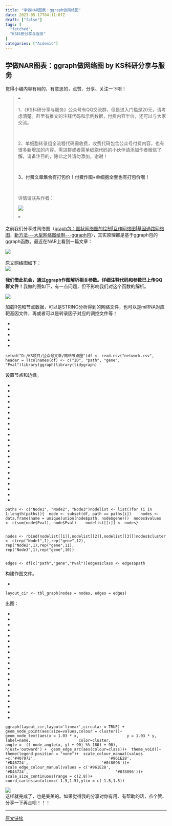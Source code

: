 ```yaml
---
title: "学做NAR图表：ggraph做网络图"
date: 2023-05-17T04:11:07Z
draft: ["false"]
tags: [
  "fetched",
  "KS科研分享与服务"
]
categories: ["Acdemic"]
---
```

学做NAR图表：ggraph做网络图 by KS科研分享与服务
------
<div><p><span>觉得小编内容有用的、有意思的，点赞、分享、关注一下呗！</span><br></p><blockquote data-tool="mdnice编辑器"><span>❝</span><p><span>1、《KS科研分享与服务》公众号有QQ交流群，但是进入门槛是20元，请考虑清楚。群里有推文的注释代码和示例数据，付费内容半价，还可以与大家交流。</span></p><p><br></p><p><span>2、单细胞转录组全流程代码需收费，收费代码包含公众号付费内容，也有很多新增加的内容。需进群或者需单细胞代码的小伙伴请添加作者微信了解，请备注目的，除此之外请勿添加，谢谢！</span></p><p><br></p><p><strong><span>3、<span>付费文章集合有打包价！付费作图+单细胞全套也有打包价哦！</span></span></strong></p><p><br></p><p><span>详情请联系作者：</span></p><p><span><strong><span data-raw-text="。" data-textnode-index-1652195285479="1" data-index-1652195285479="198"><strong><img data-ratio="1" data-src="https://mmbiz.qpic.cn/mmbiz_jpg/0nG6iazO80N1cL4xWNPsrucw2xh523TuRS5ICXsww3O5jSMYngxbIh9NlYqtemfgjjZjlDloIoqU8icJv6ckiaHpA/640?wx_fmt=jpeg&amp;wxfrom=5&amp;wx_lazy=1&amp;wx_co=1" data-type="jpeg" data-w="430" src="https://mmbiz.qpic.cn/mmbiz_jpg/0nG6iazO80N1cL4xWNPsrucw2xh523TuRS5ICXsww3O5jSMYngxbIh9NlYqtemfgjjZjlDloIoqU8icJv6ckiaHpA/640?wx_fmt=jpeg&amp;wxfrom=5&amp;wx_lazy=1&amp;wx_co=1"></strong></span></strong></span></p><span>❞</span></blockquote><p>之前我们分享过网络图（<a target="_blank" href="http://mp.weixin.qq.com/s?__biz=Mzg5OTYzMzY5Ng==&amp;mid=2247484655&amp;idx=1&amp;sn=6af179de5e9fbc56d39a90f1c3451c68&amp;chksm=c05103a0f7268ab66542d9bd7f8c621eaf20afedd1a47a9c398ba8af0baa16c98206f9c0a7e7&amp;scene=21#wechat_redirect" textvalue="graph包：圆状网络图的绘制|互作网络图|基因通路网络图" linktype="text" imgurl="" imgdata="null" data-itemshowtype="0" tab="innerlink" data-linktype="2">graph包：圆状网络图的绘制|互作网络图|基因通路网络图</a>，<a target="_blank" href="http://mp.weixin.qq.com/s?__biz=Mzg5OTYzMzY5Ng==&amp;mid=2247484675&amp;idx=1&amp;sn=63e200925916395db4f1bdb63ed8be2c&amp;chksm=c051024cf7268b5a591314f109e37979fd6cd39d8233a561639ac2302c941bb036743c17d4ab&amp;scene=21#wechat_redirect" textvalue="新方法---大型网络图绘制---ggraph包" linktype="text" imgurl="" imgdata="null" data-itemshowtype="0" tab="innerlink" data-linktype="2">新方法---大型网络图绘制---ggraph包</a>），其实原理都是基于ggraph包的ggraph函数。最近在NAR上看到一篇文章：</p><section><img data-ratio="0.38549618320610685" data-src="https://mmbiz.qpic.cn/mmbiz_png/0nG6iazO80N00BzvPTubskJlNnV6P5Yics8Xib8wJfNiaQ1Ig6Sibykl2ibHR2MZWNtLV4Bp55bLhlfz2enCWbG63micA/640?wx_fmt=png" data-type="png" data-w="1310" src="https://mmbiz.qpic.cn/mmbiz_png/0nG6iazO80N00BzvPTubskJlNnV6P5Yics8Xib8wJfNiaQ1Ig6Sibykl2ibHR2MZWNtLV4Bp55bLhlfz2enCWbG63micA/640?wx_fmt=png"></section><section><br></section><section>原文网络图如下：<br></section><section><img data-ratio="0.9399249061326659" data-src="https://mmbiz.qpic.cn/mmbiz_jpg/0nG6iazO80N00BzvPTubskJlNnV6P5YicseticNaQ1g6KibzWslLEAw0KricMYwhD4tprbPTFicCfLt5rAKfjBaKmhdg/640?wx_fmt=jpeg" data-type="jpeg" data-w="799" src="https://mmbiz.qpic.cn/mmbiz_jpg/0nG6iazO80N00BzvPTubskJlNnV6P5YicseticNaQ1g6KibzWslLEAw0KricMYwhD4tprbPTFicCfLt5rAKfjBaKmhdg/640?wx_fmt=jpeg"></section><section><br></section><section><strong>我们借此机会，通过ggraph作图解析相关参数。详细注释代码和参数已上传QQ群文件！</strong>我做的图如下，有一点问题，但不影响我们对这个函数的解析。</section><section><p><img data-galleryid="" data-ratio="0.9458823529411765" data-s="300,640" data-src="https://mmbiz.qpic.cn/mmbiz_png/0nG6iazO80N00BzvPTubskJlNnV6P5Yics4tiapJBYbw1mLtT4pvfAIhQRxibPIzicrMb49jAkONeGQyCEmqFJORzWQ/640?wx_fmt=png" data-type="png" data-w="850" src="https://mmbiz.qpic.cn/mmbiz_png/0nG6iazO80N00BzvPTubskJlNnV6P5Yics4tiapJBYbw1mLtT4pvfAIhQRxibPIzicrMb49jAkONeGQyCEmqFJORzWQ/640?wx_fmt=png"></p>加载R包和节点数据，可以是STRING分析得到的网络文件，也可以是miRNA对应靶基因文件，再或者可以是转录因子对应的调控文件等！<br></section><section><ul><li><li><li><li><li></ul><pre data-lang="swift"><code><span>setwd(<span>"D:/KS项目/公众号文章/网络节点图"</span>)</span></code><code><span>df &lt;- read.csv(<span>"network.csv"</span>, header = <span>T</span>)</span></code><code><span>colnames(df) &lt;- <span>c</span>(<span>"ID"</span>, <span>"path"</span>, <span>"gene"</span>, <span>"Pval"</span>)</span></code><code><span>library(ggraph)</span></code><code><span>library(tidygraph)</span></code></pre></section><section>设置节点和边缘。<br></section><section><ul><li><li><li><li><li><li><li><li><li><li><li><li><li><li><li><li><li><li><li><li><li><li></ul><pre data-lang="ruby"><code><span>paths &lt;- c(<span>"Node1"</span>, <span>"Node2"</span>, <span>"Node3"</span>)</span></code><code><span>nodelist &lt;- list()</span></code><code><span><span>for</span> (i <span>in</span> <span>1</span><span>:length</span>(paths)){</span></code><code><span>  node &lt;- subset(df, path == paths[i])</span></code><code><span>  </span></code><code><span>  nodes &lt;- data.frame(name = unique(union(node$path, node$gene)))</span></code><code><span>  nodes$values &lt;- c(sum(node$Pval), node$Pval)</span></code><code><span>  </span></code><code><span>  nodelist[[i]] &lt;- nodes</span></code><code><span>}</span></code><code><span><br></span></code><code><span><br></span></code><code><span><br></span></code><code><span>nodes &lt;- rbind(nodelist[[<span>1</span>]],nodelist[[<span>2</span>]],nodelist[[<span>3</span>]])</span></code><code><span>nodes$cluster &lt;- c(rep(<span>"Node1"</span>,<span>1</span>),rep(<span>"gene"</span>,<span>12</span>),</span></code><code><span>                   rep(<span>"Node2"</span>,<span>1</span>),rep(<span>"gene"</span>,<span>11</span>),</span></code><code><span>                   rep(<span>"Node3"</span>,<span>1</span>),rep(<span>"gene"</span>,<span>10</span>))</span></code><code><span><br></span></code><code><span><br></span></code><code><span><br></span></code><code><span>edges &lt;- df[c(<span>"path"</span>,<span>"gene"</span>,<span>"Pval"</span>)]</span></code><code><span>edges$class &lt;- edges$path</span></code></pre></section><section>构建作图文件。<br></section><section><ul><li></ul><pre data-lang="xml"><code><span>layout_cir <span>&lt;<span>-</span> <span>tbl_graph</span>(<span>nodes</span> = <span>nodes,</span> <span>edges</span> = <span>edges)</span></span></span></code></pre></section><section>出图：<br></section><section><ul><li><li><li><li><li><li><li><li><li><li><li><li><li><li><li><li><li><li><li><li></ul><pre data-lang="sql"><code><span>ggraph(layout_cir,layout='linear',circular = TRUE) +</span></code><code><span>  geom_node_point(aes(size=<span>values</span>,colour = cluster))+</span></code><code><span>  geom_node_text(aes(x = <span>1.03</span> * x,</span></code><code><span>                     y = <span>1.03</span> * y,</span></code><code><span>                     label=<span>name</span>,</span></code><code><span>                     color=cluster,</span></code><code><span>                     angle = -((-node_angle(x, y) + <span>90</span>) %% <span>180</span>) + <span>90</span>),</span></code><code><span>                 hjust=<span>'outward'</span>) +</span></code><code><span>  geom_edge_arc(aes(colour=<span>class</span>))+</span></code><code><span>  theme_void()+</span></code><code><span>  theme(legend.position = <span>"none"</span>)+</span></code><code><span>  scale_colour_manual(<span>values</span> =c(<span>'#407972'</span>,</span></code><code><span>                                <span>'#961E28'</span>,</span></code><code><span>                                <span>'#D46724'</span>,</span></code><code><span>                                <span>'#0f8096'</span>))+</span></code><code><span>  scale_edge_colour_manual(<span>values</span> = c(<span>'#961E28'</span>,</span></code><code><span>                                      <span>'#D46724'</span>,</span></code><code><span>                                      <span>'#0f8096'</span>))+</span></code><code><span>  scale_size_continuous(<span>range</span> = c(<span>2</span>,<span>8</span>))+</span></code><code><span>  coord_cartesian(xlim=c(<span>-1.5</span>,<span>1.5</span>),ylim = c(<span>-1.5</span>,<span>1.5</span>))</span></code></pre></section><section><img data-galleryid="" data-ratio="0.9458823529411765" data-s="300,640" data-src="https://mmbiz.qpic.cn/mmbiz_png/0nG6iazO80N00BzvPTubskJlNnV6P5Yics4tiapJBYbw1mLtT4pvfAIhQRxibPIzicrMb49jAkONeGQyCEmqFJORzWQ/640?wx_fmt=png" data-type="png" data-w="850" src="https://mmbiz.qpic.cn/mmbiz_png/0nG6iazO80N00BzvPTubskJlNnV6P5Yics4tiapJBYbw1mLtT4pvfAIhQRxibPIzicrMb49jAkONeGQyCEmqFJORzWQ/640?wx_fmt=png"></section><section>这样就完成了，也是美美的。如果觉得我的分享对你有用、有帮助的话，点个赞、分享一下再走呗！！！</section><p><mp-style-type data-value="3"></mp-style-type></p></div>  
<hr>
<a href="https://mp.weixin.qq.com/s/DGuoIkHgeVIFy5mVHh5-xA",target="_blank" rel="noopener noreferrer">原文链接</a>

